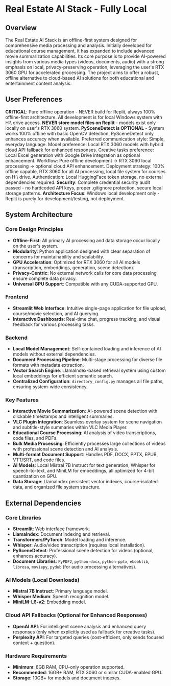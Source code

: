 # Real Estate AI Stack - Fully Local

## Overview

The Real Estate AI Stack is an offline-first system designed for comprehensive media processing and analysis. Initially developed for educational course management, it has expanded to include advanced movie summarization capabilities. Its core purpose is to provide AI-powered insights from various media types (videos, documents, audio) with a strong emphasis on local, privacy-preserving operation, leveraging the user's RTX 3060 GPU for accelerated processing. The project aims to offer a robust, offline alternative to cloud-based AI solutions for both educational and entertainment content analysis.

## User Preferences

**CRITICAL**: Pure offline operation - NEVER build for Replit, always 100% offline-first architecture. All development is for local Windows system with H:\ drive access.
**NEVER store model files on Replit** - models exist only locally on user's RTX 3060 system.
**PySceneDetect is OPTIONAL** - System works 100% offline with basic OpenCV detection, PySceneDetect only enhances accuracy when available.
Preferred communication style: Simple, everyday language.
Model preference: Local RTX 3060 models with hybrid cloud API fallback for enhanced responses.
Creative tasks preference: Local Excel generation with Google Drive integration as optional enhancement.
Workflow: Pure offline development → RTX 3060 local processing → optional cloud API enhancement.
Deployment strategy: 100% offline capable, RTX 3060 for all AI processing, local file system for courses on H:\ drive.
Authentication: Local HuggingFace token storage, no external dependencies required.
**Security**: Complete credential security audit passed - no hardcoded API keys, proper .gitignore protection, secure local storage patterns.
**Architecture Focus**: Windows local development only - Replit is purely for development/testing, not deployment.

## System Architecture

### Core Design Principles
- **Offline-First**: All primary AI processing and data storage occur locally on the user's system.
- **Modularity**: Python application designed with clear separation of concerns for maintainability and scalability.
- **GPU Acceleration**: Optimized for RTX 3060 for all AI models (transcription, embeddings, generation, scene detection).
- **Privacy-Centric**: No external network calls for core data processing ensure complete data privacy.
- **Universal GPU Support**: Compatible with any CUDA-supported GPU.

### Frontend
- **Streamlit Web Interface**: Intuitive single-page application for file upload, course/movie selection, and AI querying.
- **Interactive Dashboards**: Real-time chat, progress tracking, and visual feedback for various processing tasks.

### Backend
- **Local Model Management**: Self-contained loading and inference of AI models without external dependencies.
- **Document Processing Pipeline**: Multi-stage processing for diverse file formats with metadata extraction.
- **Vector Search Engine**: LlamaIndex-based retrieval system using custom local embeddings for efficient semantic search.
- **Centralized Configuration**: `directory_config.py` manages all file paths, ensuring system-wide consistency.

### Key Features
- **Interactive Movie Summarization**: AI-powered scene detection with clickable timestamps and intelligent summaries.
- **VLC Plugin Integration**: Seamless overlay system for scene navigation and subtitle-style summaries within VLC Media Player.
- **Educational Course Processing**: AI analysis of video transcriptions, code files, and PDFs.
- **Bulk Media Processing**: Efficiently processes large collections of videos with professional scene detection and AI analysis.
- **Multi-format Document Support**: Handles PDF, DOCX, PPTX, EPUB, VTT/SRT, and code files.
- **AI Models**: Local Mistral 7B Instruct for text generation, Whisper for speech-to-text, and MiniLM for embeddings, all optimized for 4-bit quantization on GPU.
- **Data Storage**: LlamaIndex persistent vector indexes, course-isolated data, and organized file system structure.

## External Dependencies

### Core Libraries
- **Streamlit**: Web interface framework.
- **LlamaIndex**: Document indexing and retrieval.
- **Transformers/PyTorch**: Model loading and inference.
- **Whisper**: Audio/video transcription (requires local installation).
- **PySceneDetect**: Professional scene detection for videos (optional, enhances accuracy).
- **Document Libraries**: `PyPDF2`, `python-docx`, `python-pptx`, `ebooklib`, `librosa`, `moviepy`, `pydub` (for audio processing alternatives).

### AI Models (Local Downloads)
- **Mistral 7B Instruct**: Primary language model.
- **Whisper Medium**: Speech recognition model.
- **MiniLM-L6-v2**: Embedding model.

### Cloud API Fallbacks (Optional for Enhanced Responses)
- **OpenAI API**: For intelligent scene analysis and enhanced query responses (only when explicitly used as fallback for creative tasks).
- **Perplexity API**: For targeted queries (cost-efficient, only sends focused context + question).

### Hardware Requirements
- **Minimum**: 8GB RAM, CPU-only operation supported.
- **Recommended**: 16GB+ RAM, RTX 3060 or similar CUDA-enabled GPU.
- **Storage**: 10GB+ for models and document indexes.